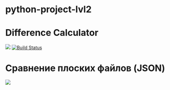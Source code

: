 # python-project-lvl2
# Difference Calculator

<a href="https://codeclimate.com/github/GreyGreyWolf/python-project-lvl2/maintainability"><img src="https://api.codeclimate.com/v1/badges/2eb696f9474094ad7880/maintainability" /></a>
[![Build Status](https://travis-ci.org/GreyGreyWolf/python-project-lvl2.svg?branch=master)](https://travis-ci.org/GreyGreyWolf/python-project-lvl2)

# Сравнение плоских файлов (JSON)
<a href="https://asciinema.org/a/d3ml3WgTH7h3epIVY6oUSHgES" target="_blank"><img src="https://asciinema.org/a/d3ml3WgTH7h3epIVY6oUSHgES.svg" /></a>